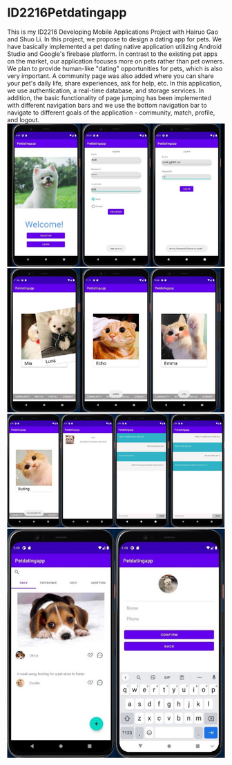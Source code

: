 # ID2216Petdatingapp
This is my ID2216 Developing Mobile Applications Project with Hairuo Gao and Shuo Li. 
In this project, we propose to design a dating app for pets. We have basically implemented a pet dating native application utilizing Android Studio and Google's firebase platform. In contrast to the existing pet apps on the market, our application focuses more on pets rather than pet owners. We plan to provide human-like "dating" opportunities for pets, which is also very important. A community page was also added where you can share your pet's daily life, share experiences, ask for help, etc. In this application, we use authentication, a real-time database, and storage services. In addition, the basic functionality of page jumping has been implemented with different navigation bars and we use the bottom navigation bar to navigate to different goals of the application - community, match, profile, and logout.
<img src="images/1.jpg" >
<img src="images/2.jpg" >
<img src="images/3.jpg" >
<img src="images/4.jpg" >
